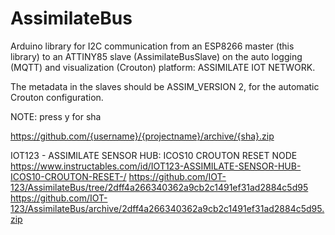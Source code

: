 # AssimilateBus

Arduino library for I2C communication from an ESP8266 master (this library) to an ATTINY85 slave (AssimilateBusSlave) on the auto logging (MQTT) and visualization (Crouton) platform: ASSIMILATE IOT NETWORK.

The metadata in the slaves should be ASSIM_VERSION 2, for the automatic Crouton configuration.

NOTE:
press y for sha

https://github.com/{username}/{projectname}/archive/{sha}.zip

IOT123 - ASSIMILATE SENSOR HUB: ICOS10 CROUTON RESET NODE
https://www.instructables.com/id/IOT123-ASSIMILATE-SENSOR-HUB-ICOS10-CROUTON-RESET-/
https://github.com/IOT-123/AssimilateBus/tree/2dff4a266340362a9cb2c1491ef31ad2884c5d95
https://github.com/IOT-123/AssimilateBus/archive/2dff4a266340362a9cb2c1491ef31ad2884c5d95.zip
